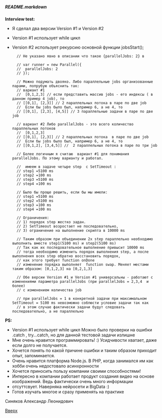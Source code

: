 <a id="anchor"></a>
##### README.markdown

**Interview test:**


* Я сделал два версии Version #1 и Version #2
* Version #1 использует 	while цикл
* Version #2 использует рекурсию основной функции jobsStart(); 

		// Не указано явно в описании что такое {parallelJobs: 2} в

		// var runner = new Parallel({
		// 	parallelJobs: 2
		// });

		// Можно подумать двояко. Либо параллельные jobs организованные парами, попрубую объяснить так:
		// вариант #1 
		//  [0,1,2,3] // если представить массив jobs - его индексы ( в данном пример 4 job), то
		// [[0,1], [2,3]] // 2 параллельных потока в паре по две job
		//  Если бы jobs было был, например 6, а не 4, то
		// [[0,1], [2,3], [4,5]] // 3 параллельные задачи в паре по две job

		// вариант #2 Либо parallelJobs - это всего количество параллельных потоков
		//  [0,1,2,3] 
		// [[0,1], [2,3]] // 2 параллельных потока  в паре по две job
		//  Если бы jobs было был, например 6, а не 4, то
		// [[0,1,2], [3,4,5]] //  2 параллельных потока в паре по три job

		// Более логичным я считаю  вариант #1 для понимания parallelJobs. По этому варианту и работал.

		//  имеем в задаче четыре step  с SetTimeout :
		// step1 =5100 ms
		// step2 =100 ms
		// step3 =5100 ms
		// step4 =100 ms

		// Было бы проще решить, если бы мы имели:
		// step1 =5100 ms
		// step2 =5100 ms
		// step3 =100 ms
		// step4 =100 ms

		// Ограничения:
		// 1) порядок step жестко задан.
		// 2) SetTimeout возростает не последовательно, 
		// 3) ограничение на выполнение скрипта в 10000 ms

		// Таким образом при объединении 2х step параллельно необходимо выполнить вместе step1(5100 ms) и step2(5100 ms)
		// Так как их последовательное выполнение привысит 10000 ms
		// тогда необходимо изменить порядок выполнения step, а после выполнения всех step обратно восстановить порядок,
		// как этого требует function onDone
		// изменение порядка выполняет 	function swap. Меняет местами таким образом: [0,1,2,3] на [0,2,1,3]

		// Обе версии Version #1 и Version #1 универсальны - работают с изменениями параметра parallelJobs (при parallelJobs = 2,3,4  и более)
		// с изменением количества job

		// при parallelJobs = 1 в конкретной задачи при максимальном SetTimeout = 5100 ms невозможно соблюсти условие задачи так как
		// в этом случае фактически задачи будут следовать последовательно, а не параллельно


**PS:**

* Version #1 использует 	while цикл
Можно было проверки на ошибки .catch , try...catch, но для данной тестовой задачи излишне
* Мне очень нравится программировать! :) Усидчивости хватает, даже если долго не получается.
* Хочется понять по какой причине ошибки и таким образом приходит опыт, запоминается.
* Очень нравится платформа Node.js. В PHP, когда занимался им как хобби очень недостовало асинхронности
* Хочется приносить пользу компании своими способностями!
* Интересно в компании работает продукт создания видео на основе изображений. Ведь фактически очень много информации
* отсуттсвует. Наверняка нейросети и BigData :)
* Готов изучать многое и сразу применять на практике

 Синяков Александр Леонидович

[Вверх](#anchor)
